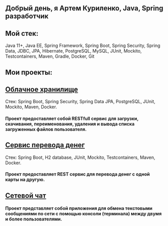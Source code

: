 ## Добрый день, я Артем Куриленко, Java, Spring разработчик

## Мой стек:
Java 11+, Java EE, Spring Framework, Spring Boot, Spring Security, Spring Data, JDBC, JPA, Hibernate, PostgreSQL, MySQL, JUnit, Mockito, Testcontainers, Maven, Gradle, Docker, Git
## Мои проекты:
## [Облачное хранилище](https://github.com/ArtJDev/CloudStorage)
Стек: Spring Boot, Spring Security, Spring Data JPA, PostgreSQL, JUnit, Mockito, Maven, Docker.
#### Проект предоставляет собой RESTfull сервис для загрузки, скачивания, переименования, удаления и вывода списка загруженных файлов пользователя.
## [Сервис перевода денег](https://github.com/ArtJDev/Transfer_Money_REST_API)
Стек: Spring Boot, H2 database, JUnit, Mockito, Testcontainers, Maven, Docker.
#### Проект предоставляет REST сервис для перевода денег с одной карты на другую.
## [Сетевой чат](https://github.com/ArtJDev/OnlineChat)
#### Проект представляет собой приложения для обмена текстовыми сообщениями по сети с помощью консоли (терминала) между двумя и более пользователями.
